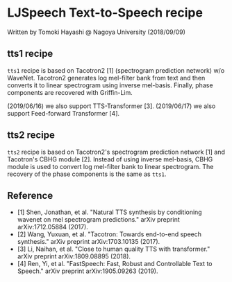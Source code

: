 # LJSpeech Text-to-Speech recipe

Written by Tomoki Hayashi @ Nagoya University (2018/09/09)

## tts1 recipe

`tts1` recipe is based on Tacotron2 [1] (spectrogram prediction network) w/o WaveNet.
Tacotron2 generates log mel-filter bank from text and then converts it to linear spectrogram using inverse mel-basis.
Finally, phase components are recovered with Griffin-Lim.

(2019/06/16) we also support TTS-Transformer [3].
(2019/06/17) we also support Feed-forward Transformer [4].

## tts2 recipe

`tts2` recipe is based on Tacotron2's spectrogram prediction network [1] and Tacotron's CBHG module [2].
Instead of using inverse mel-basis, CBHG module is used to convert log mel-filter bank to linear spectrogram.
The recovery of the phase components is the same as `tts1`.

## Reference

- [1] Shen, Jonathan, et al. "Natural TTS synthesis by conditioning wavenet on mel spectrogram predictions." arXiv preprint arXiv:1712.05884 (2017).
- [2] Wang, Yuxuan, et al. "Tacotron: Towards end-to-end speech synthesis." arXiv preprint arXiv:1703.10135 (2017).
- [3] Li, Naihan, et al. "Close to human quality TTS with transformer." arXiv preprint arXiv:1809.08895 (2018).
- [4] Ren, Yi, et al. "FastSpeech: Fast, Robust and Controllable Text to Speech." arXiv preprint arXiv:1905.09263 (2019).
